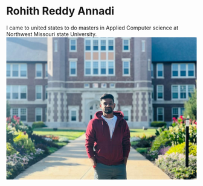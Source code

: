 # Rohith Reddy Annadi
I came to united states to do masters in Applied Computer science at Northwest Missouri state University.
*![MyPhoto](RohithA.jpeg)*